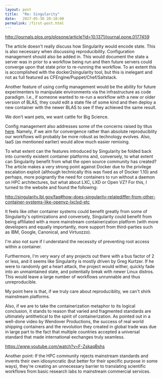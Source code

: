 ```yaml
---
layout: post
title:  "Re: Singularity"
date:   2017-05-30 20:10:00
permalink: /first-post.html
---
```


http://journals.plos.org/plosone/article?id=10.1371/journal.pone.0177459

The article doesn't really discuss how Singularity would encode state.  This is also necessary when discussing reproducibility.  Configuration management should also be added in.  This would document the state a server was in prior to a workflow being run and then future servers could converge upon that state prior to re-running the workflow.  To an extent this is accomplished with the docker2singularity tool, but this is inelegant and not as full featured as CFEngine/Puppet/Chef/Saltstack.

Another feature of using config management would be the ability for future experimenters to manipulate environments via the infrastructure as code paradigm.  I.e., if someone wanted to re-run a workflow with a new or older version of BLAS, they could edit a state file of some kind and then deploy a new container with the newer BLAS to see if they achieved the same result.

We don't want pets, we want cattle for Big Science.

Config management also addresses some of the concerns raised by titus [here](http://ivory.idyll.org/blog/2017-pof-software-archivability.html).  Namely, if we aim for convergence rather than absolute reproduciblity our workflows will probably be more robust as technology evolves.  Also, IaaS (as mentioned earlier) would allow much easier remixing.

To what extent can the features introduced by Singularity be folded back into currently existent container platforms and, conversely, to what extent can Singularity benefit from what the open source community has created?  The article makes a very strong point against Docker due to the privilege escalation exploit (although technically this was fixed as of Docker 1.10) and perhaps, more poignantly the need for containers to run without a daemon on HPC architectures, but what about LXC, LXD or Open VZ?  For this, I turned to the website and found the following:

http://singularity.lbl.gov/faq#how-does-singularity-relatediffer-from-other-container-systems-like-openvz-lxclxd-etc

It feels like other container systems could benefit greatly from some of Singularity's optimizations and conversely, Singularity could benefit from being affiliated with a more mainstream containerization platform (with more developers and equally importantly, more support from third-parties such as IBM, Google, Canonical, and Virtuozzo).

I'm also not sure if I understand the necessity of preventing root access within a container.

Furthermore, I'm very wary of any projects out there with a bus factor of 2 or less, and it seems like Singularity is mostly driven by Greg Kurtzer.  If he were to randomly get a heart attack, the project would wither, quickly fade into an unmaintained state, and potentially break with newer Linux distros.  This would leave a large number of workflows unrunnable and thus unreproducible.  

My point here is that, if we truly care about reproduciblity, we can't shirk mainstream platforms.

Also, if we are to take the containerization metaphor to its logical conclusion, it stands to reason that varied and fragmented standards are ultimately antithetical to the spirit of containerization.  As pointed out in a well-done video by Wendover Productions, the success of real world shipping containers and the revolution they created in global trade was due in large part to the fact that multiple countries accepted a universal standard that made international exchanges truly seamless.

https://www.youtube.com/watch?v=F-ZskaqBshs

Another point: If the HPC community rejects mainstream standards and invents their own idiosyncratic (but better for their specific purpose in some ways), they're creating an unnecessary barrier to translating scientific workflows from basic research labs to mainstream commercial services.
